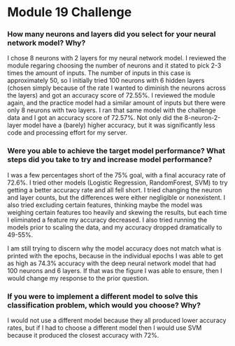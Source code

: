 # Module 19 Challenge
### How many neurons and layers did you select for your neural network model? Why?
I chose 8 neurons with 2 layers for my neural network model. I reviewed the module regaring choosing the number of neurons and it stated to pick 2-3 times the amount of inputs. The number of inputs in this case is approximately 50, so I initially tried 100 neurons with 6 hidden layers (chosen simply because of the rate I wanted to diminish the neurons across the layers) and got an accuracy score of 72.55%. I reviewed the module again, and the practice model had a similar amount of inputs but there were only 8 neurons with two layers. I ran that same model with the challenge data and I got an accuracy score of 72.57%. Not only did the 8-neuron-2-layer model have a (barely) higher accuracy, but it was significantly less code and processing effort for my server.

### Were you able to achieve the target model performance? What steps did you take to try and increase model performance?
I was a few percentages short of the 75% goal, with a final accuracy rate of 72.6%. I tried other models (Logistic Regression, RandomForest, SVM) to try getting a better accuracy rate and all fell short. I tried changing the neuron and layer counts, but the differences were either negligible or nonexistent. I also tried excluding certain features, thinking maybe the model was weighing certain features too heavily and skewing the results, but each time I eliminated a feature my accuracy decreased. I also tried running the models prior to scaling the data, and my accuracy dropped dramatically to 49-55%.

I am still trying to discern why the model accuracy does not match what is printed with the epochs, because in the individual epochs I was able to get as high as 74.3% accuracy with the deep neural network model that had 100 neurons and 6 layers. If that was the figure I was able to ensure, then I would change my response to the prior question.

### If you were to implement a different model to solve this classification problem, which would you choose? Why?
I would not use a different model because they all produced lower accuracy rates, but if I had to choose a different model then I would use SVM because it produced the closest accuracy with 72%.
